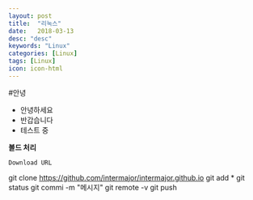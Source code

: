 ```yaml
---
layout: post
title:  "리눅스"
date:   2018-03-13
desc: "desc"
keywords: "Linux"
categories: [Linux]
tags: [Linux]
icon: icon-html
---
```

#안녕
- 안녕하세요
- 반갑습니다
- 테스트 중

**볼드 처리**




`Download URL`

git clone https://github.com/intermajor/intermajor.github.io
git add *
git status
git commi -m "메시지"
git remote -v
git push